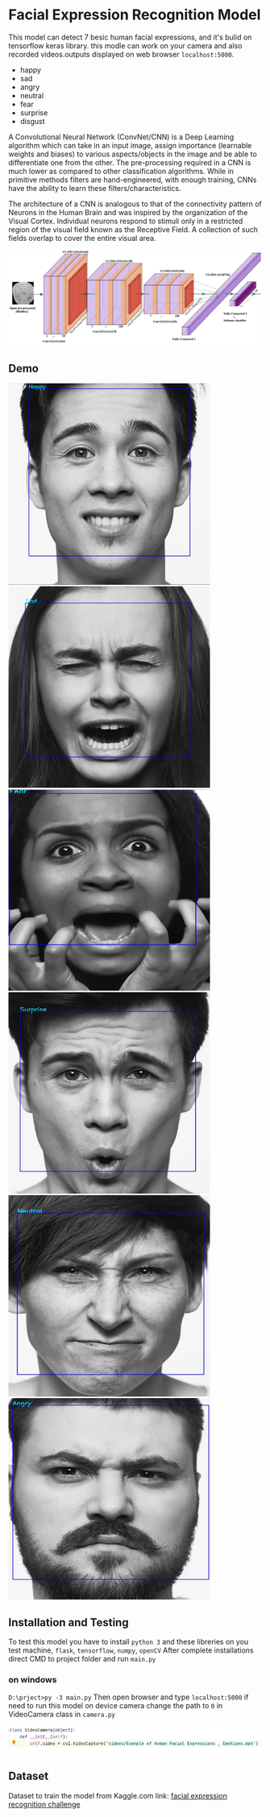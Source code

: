 # Facial Expression Recognition Model

This model can detect 7 besic human facial expressions, and it's bulid on tensorflow keras library. this modle can work on your camera and also recorded 
videos.outputs displayed on web browser `localhost:5000`.

- happy
- sad
- angry
- neutral
- fear
- surprise
- disgust

A Convolutional Neural Network (ConvNet/CNN) is a Deep Learning algorithm which can take in an input image, assign importance (learnable weights and biases) to various aspects/objects in the image and be able to differentiate one from the other. The pre-processing required in a CNN is much lower as compared to other classification algorithms. While in primitive methods filters are hand-engineered, with enough training, CNNs have the ability to learn these filters/characteristics.

The architecture of a CNN is analogous to that of the connectivity pattern of Neurons in the Human Brain and was inspired by the organization of the Visual Cortex. Individual neurons respond to stimuli only in a restricted region of the visual field known as the Receptive Field. A collection of such fields overlap to cover the entire visual area.

<img src="demo/fig-2-full.png">

## Demo
<img src="demo/Screenshot 2020-12-02 134126.jpg" width=400px height=400px>   <img src="demo/Screenshot 2020-12-02 134307.jpg" width=400px height=400px>
<img src="demo/Screenshot 2020-12-02 134335.jpg" width=400px height=400px>   <img src="demo/Screenshot 2020-12-02 134408.jpg" width=400px height=400px>
<img src="demo/Screenshot 2020-12-02 134429.jpg" width=400px height=400px>   <img src="demo/Screenshot 2020-12-02 134553.jpg" width=400px height=400px>


## Installation and Testing

To test this model you have to install `python 3` and these libreries on you test machine,
`flask`, `tensorflow`, `numpy`, `openCV`
After complete installations direct CMD to project folder and run `main.py`

### on windows

`D:\prject>py -3 main.py`
Then open browser and type `localhost:5000`
if need to run this model on device camera change the path to `0` in VideoCamera class in `camera.py`

<img src="demo/Screenshot 2020-12-02 160833.jpg">

## Dataset
Dataset to train the model from Kaggle.com
link: [facial expression recognition challenge](https://www.kaggle.com/c/challenges-in-representation-learning-facial-expression-recognition-challenge/rules)

